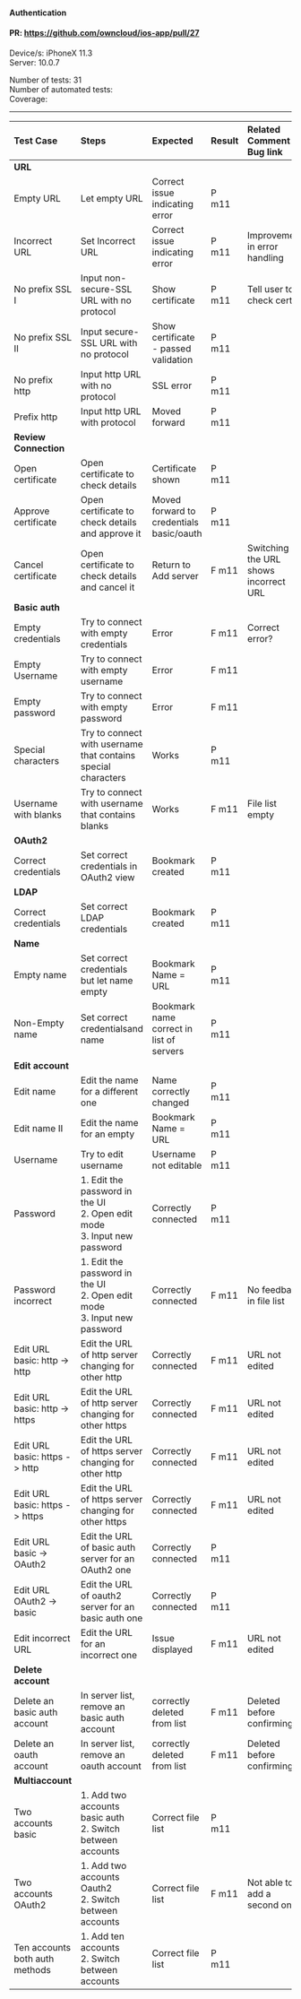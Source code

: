 #### Authentication 

#### PR: https://github.com/owncloud/ios-app/pull/27

Device/s: iPhoneX 11.3<br>
Server: 10.0.7

Number of tests: 31 <br>
Number of automated tests:   <br>
Coverage: <br>


---

 
| Test Case | Steps | Expected | Result | Related Comment / Bug link | Automated |
| :-------- | :---- | :------- | :----- | :------------------------- | :-------: |
|**URL**||||||
| Empty URL | Let empty URL | Correct issue indicating error | P m11 | ||
| Incorrect URL | Set Incorrect URL | Correct issue indicating error | P m11 | Improvement in error handling ||
| No prefix SSL I | Input non-secure-SSL URL with no protocol | Show certificate | P m11 | Tell user to check certif |  |
| No prefix SSL II | Input secure-SSL URL with no protocol | Show certificate - passed validation| P m11 |||
| No prefix http | Input http URL with no protocol | SSL error | P m11 |||
| Prefix http | Input http URL with protocol | Moved forward | P m11 |||
|**Review Connection**||||||
| Open certificate | Open certificate to check details | Certificate shown | P m11 |  |  |
| Approve certificate | Open certificate to check details and approve it | Moved forward to credentials basic/oauth | P m11 |  |  |
| Cancel certificate | Open certificate to check details and cancel it | Return to Add server | F m11 | Switching the URL shows incorrect URL |  |
|**Basic auth**||||||
| Empty credentials |  Try to connect with empty credentials | Error | F m11 | Correct error? |  |
| Empty Username |  Try to connect with empty username | Error | F m11 |  |  |
| Empty password |  Try to connect with empty password | Error | F m11 |  |  |
| Special characters |  Try to connect with username that contains special characters | Works | P m11 |  |  |
| Username with blanks |  Try to connect with username that contains blanks | Works | F m11 | File list empty |  |
|**OAuth2**||||||
| Correct credentials |  Set correct credentials in OAuth2 view |  Bookmark created | P m11 |  |  |
|**LDAP**||||||
| Correct credentials |  Set correct LDAP credentials |  Bookmark created | P m11 |  |  |
|**Name**||||||
| Empty name |  Set correct credentials but let name empty | Bookmark Name = URL | P m11 |  |  |
| Non-Empty name |  Set correct credentialsand name | Bookmark name correct in list of servers | P m11 |  |  |
|**Edit account**||||||
| Edit name |  Edit the name for a different one | Name correctly changed | P m11 |  |  |
| Edit name II |  Edit the name for an empty | Bookmark Name = URL | P m11 |  |  |
| Username |  Try to edit username |Username not editable | P m11 |  |  |
| Password |  1. Edit the password in the UI<br>2. Open edit mode<br>3. Input new password | Correctly connected | P m11 |  |  |
| Password incorrect |  1. Edit the password in the UI<br>2. Open edit mode<br>3. Input new password | Correctly connected | F m11 | No feedback in file list |  |
| Edit URL basic: http -> http | Edit the URL of http server changing for other http<br>| Correctly connected | F m11 | URL not edited |  |
| Edit URL basic: http -> https | Edit the URL of http server changing for other https<br>| Correctly connected | F m11 | URL not edited |  |
| Edit URL basic: https -> http | Edit the URL of https server changing for other http<br>| Correctly connected | F m11 | URL not edited |  |
| Edit URL basic: https -> https | Edit the URL of https server changing for other https<br>| Correctly connected | F m11 | URL not edited |  |
| Edit URL basic -> OAuth2 | Edit the URL of basic auth server for an OAuth2 one<br>| Correctly connected | P m11 |  |  |
| Edit URL OAuth2 -> basic | Edit the URL of oauth2 server for an basic auth one<br>| Correctly connected | P m11 |  |  |
| Edit incorrect URL | Edit the URL for an incorrect one| Issue displayed | F m11 | URL not edited |  |
|**Delete account**||||||
| Delete an basic auth account |  In server list, remove an basic auth account | correctly deleted from list | F m11 | Deleted before confirming |  |
| Delete an oauth account |  In server list, remove an oauth account | correctly deleted from list | F m11 | Deleted before confirming |  |
|**Multiaccount**||||||
| Two accounts basic | 1. Add two accounts basic auth<br>2. Switch between accounts | Correct file list | P m11 |  |  |
| Two accounts OAuth2 | 1. Add two accounts Oauth2<br>2. Switch between accounts | Correct file list | F m11 | Not able to add a second one |  |
| Ten accounts both auth methods | 1. Add ten accounts<br>2. Switch between accounts | Correct file list | P m11 |  |  |
